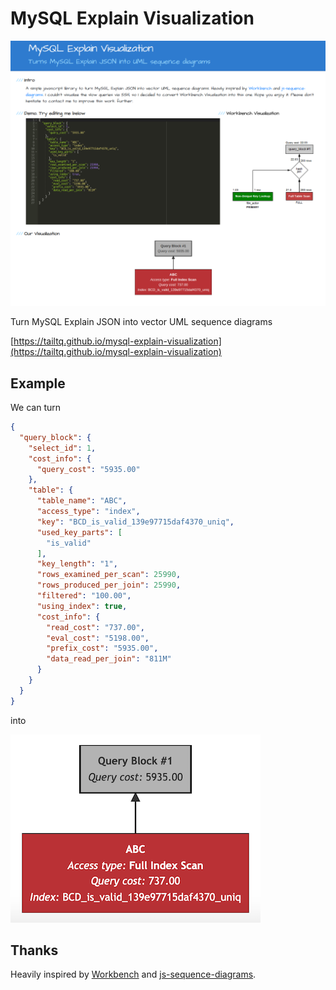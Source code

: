 # MySQL Explain Visualization

![Image](public/introduction.png)

Turn MySQL Explain JSON into vector UML sequence diagrams

[https://tailtq.github.io/mysql-explain-visualization](https://tailtq.github.io/mysql-explain-visualization)


## Example

We can turn
```json
{
  "query_block": {
    "select_id": 1,
    "cost_info": {
      "query_cost": "5935.00"
    },
    "table": {
      "table_name": "ABC",
      "access_type": "index",
      "key": "BCD_is_valid_139e97715daf4370_uniq",
      "used_key_parts": [
        "is_valid"
      ],
      "key_length": "1",
      "rows_examined_per_scan": 25990,
      "rows_produced_per_join": 25990,
      "filtered": "100.00",
      "using_index": true,
      "cost_info": {
        "read_cost": "737.00",
        "eval_cost": "5198.00",
        "prefix_cost": "5935.00",
        "data_read_per_join": "811M"
      }
    }
  }
}
```

into

![Image](public/visualization.png)


## Thanks

Heavily inspired by [Workbench](https://www.mysql.com/products/workbench/) and [js-sequence-diagrams](https://bramp.github.io/js-sequence-diagrams/).
